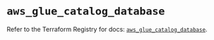 # `aws_glue_catalog_database`

Refer to the Terraform Registry for docs: [`aws_glue_catalog_database`](https://registry.terraform.io/providers/hashicorp/aws/6.9.0/docs/resources/glue_catalog_database).
